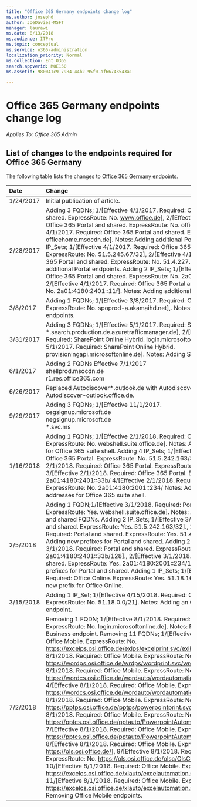 ```yaml
---
title: "Office 365 Germany endpoints change log"
ms.author: josephd
author: JoeDavies-MSFT
manager: laurawi
ms.date: 8/13/2018
ms.audience: ITPro
ms.topic: conceptual
ms.service: o365-administration
localization_priority: Normal
ms.collection: Ent_O365
search.appverid: MOE150
ms.assetid: 980041c9-7984-44b2-95f0-af66743543a1

---
```


# Office 365 Germany endpoints change log

*Applies To: Office 365 Admin*

## List of changes to the endpoints required for Office 365 Germany

The following table lists the changes to [Office 365 Germany endpoints](office-365-germany-endpoints.md).
  
|**Date**|**Change**|
|:-----|:-----|
|1/24/2017  <br/> |Initial publication of article.  <br/> |
|2/28/2017  <br/> |Adding 3 FQDNs; 1/[Effective 4/1/2017. Required: Office 365 Portal and shared. ExpressRoute: No. www.office.de], 2/[Effective 4/1/2017. Required: Office 365 Portal and shared. ExpressRoute: No. office.de], 3/[Effective 4/1/2017. Required: Office 365 Portal and shared. ExpressRoute: No. officehome.msocdn.de]. Notes: Adding additional Portal FQDNs. Adding 2 IP_Sets; 1/[Effective 4/1/2017. Required: Office 365 Portal and shared. ExpressRoute: No. 51.5.245.67/32], 2/[Effective 4/1/2017. Required: Office 365 Portal and shared. ExpressRoute: No. 51.4.227.178/32]. Notes: Adding additional Portal endpoints. Adding 2 IP_Sets; 1/[Effective 4/1/2017. Required: Office 365 Portal and shared. ExpressRoute: No. 2a01:4180:2001::92], 2/[Effective 4/1/2017. Required: Office 365 Portal and shared. ExpressRoute: No. 2a01:4180:2401::11f]. Notes: Adding additional Portal endpoints.  <br/> |
|3/8/2017  <br/> |Adding 1 FQDNs; 1/[Effective 3/8/2017. Required: OneDrive for Business. ExpressRoute: No. spoprod-a.akamaihd.net],. Notes: Adding additional CDN endpoints.  <br/> |
|3/31/2017  <br/> |Adding 3 FQDNs; 1/[Effective 5/1/2017. Required: SharePoint Online Hybrid. \*.search.production.de.azuretrafficmanager.de], 2/[Effective 5/1/2017. Required: SharePoint Online Hybrid. login.microsoftonline.de], 3/[Effective 5/1/2017. Required: SharePoint Online Hybrid. provisioningapi.microsoftonline.de]. Notes: Adding Sharepoint hybrid FQDNs.  <br/> |
|6/1/2017  <br/> |Adding 2 FQDNs Effective 7/1/2017  <br/> shellprod.msocdn.de  <br/> r1.res.office365.com  <br/> |
|6/26/2017  <br/> |Replaced Autodiscover\*.outlook.de with Autodiscover.outlook.de And Autodiscover-outlook.office.de.  <br/> |
|9/29/2017  <br/> |Adding 3 FQDNs; 1/[Effective 11/1/2017.  <br/> cegsignup.microsoft.de  <br/> negsignup.microsoft.de  <br/> \*.svc.ms  <br/> |
|1/16/2018  <br/> |Adding 1 FQDNs; 1/[Effective 2/1/2018. Required: Office 365 Portal. ExpressRoute: No. webshell.suite.office.de]. Notes: Adding additional FQDN for Office 365 suite shell. Adding 4 IP_Sets; 1/[Effective 2/1/2018. Required: Office 365 Portal. ExpressRoute: No. 51.5.242.163/32], 2/[Effective 2/1/2018. Required: Office 365 Portal. ExpressRoute: No. 51.4.226.115/32], 3/[Effective 2/1/2018. Required: Office 365 Portal. ExpressRoute: No. 2a01:4180:2401::33b/ 4/[Effective 2/1/2018. Required: Office 365 Portal. ExpressRoute: No. 2a01:4180:2001::234/ Notes: Adding additional IP addresses for Office 365 suite shell.  <br/> |
|2/5/2018  <br/> |Adding 1 FQDN;1/[Effective 3/1/2018. Required: Portal and shared. ExpressRoute: Yes. webshell.suite.office.de]. Notes: Adding a URL for Portal and shared FQDNs. Adding 2 IP_Sets; 1/[Effective 3/1/2018. Required: Portal and shared. ExpressRoute: Yes. 51.5.242.163/32]., 2/[Effective 3/1/2018. Required: Portal and shared. ExpressRoute: Yes. 51.4.226.115/32]. Notes: Adding new prefixes for Portal and shared. Adding 2 IP_Sets; 1/[Effective 3/1/2018. Required: Portal and shared. ExpressRoute: Yes. 2a01:4180:2401::33b/128]., 2/[Effective 3/1/2018. Required: Portal and shared. ExpressRoute: Yes. 2a01:4180:2001::234/128]. Notes: Adding new prefixes for Portal and shared. Adding 1 IP_Sets; 1/[Effective 3/1/2018. Required: Office Online. ExpressRoute: Yes. 51.18.16.0/23]. Notes: Adding a new prefix for Office Online.  <br/> |
|3/15/2018  <br/> |Adding 1 IP_Set; 1/[Effective 4/15/2018. Required: Office 365 ProPlus. ExpressRoute: No. 51.18.0.0/21]. Notes: Adding an Office 365 ProPlus endpoint.  <br/> |
|7/2/2018  <br/> |Removing 1 FQDN; 1/[Effective 8/1/2018. Required: OneDrive for Business. ExpressRoute: No. login.microsoftonline.de]. Notes: Removing OneDrive for Business endpoint. Removing 11 FQDNs; 1/[Effective 8/1/2018. Required: Office Mobile. ExpressRoute: No. https://excelps.osi.office.de/exlps/excelprint.svc/exlPrint], 2/[Effective 8/1/2018. Required: Office Mobile. ExpressRoute: No. https://wordps.osi.office.de/wrdps/wordprint.svc/wrdprint], 3/[Effective 8/1/2018. Required: Office Mobile. ExpressRoute: No. https://wordcs.osi.office.de/wordauto/wordautomation.svc/wordautomation], 4/[Effective 8/1/2018. Required: Office Mobile. ExpressRoute: No. https://wordcs.osi.office.de/wordauto/wordautomation.svc/rest], 5/[Effective 8/1/2018. Required: Office Mobile. ExpressRoute: No. https://pptps.osi.office.de/pptps/powerpointprint.svc/PptPrint], 6/[Effective 8/1/2018. Required: Office Mobile. ExpressRoute: No. https://pptcs.osi.office.de/pptauto/PowerpointAutomation.svc/PptAutomation], 7/[Effective 8/1/2018. Required: Office Mobile. ExpressRoute: No. https://pptcs.osi.office.de/pptauto/PowerpointAutomation.svc/rest], 8/[Effective 8/1/2018. Required: Office Mobile. ExpressRoute: No. https://ols.osi.office.de/], 9/[Effective 8/1/2018. Required: Office Mobile. ExpressRoute: No. https://ols.osi.office.de/olsc/OlsClient.svc/OlsClient], 10/[Effective 8/1/2018. Required: Office Mobile. ExpressRoute: No. https://excelcs.osi.office.de/xlauto/excelautomation.svc/XlAutomation], 11/[Effective 8/1/2018. Required: Office Mobile. ExpressRoute: No. https://excelcs.osi.office.de/xlauto/excelautomation.svc/rest]. Notes: Removing Office Mobile endpoints.  <br/> |
   

